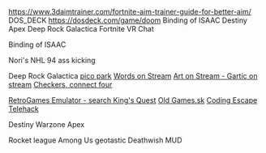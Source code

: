 https://www.3daimtrainer.com/fortnite-aim-trainer-guide-for-better-aim/
DOS_DECK https://dosdeck.com/game/doom
Binding of ISAAC
Destiny
Apex
Deep Rock Galactica
Fortnite
VR Chat

Binding of ISAAC


Nori's NHL 94 ass kicking

Deep Rock Galactica
[pico park](https://picoparkgame.com/en/)
[Words on Stream](https://wos.gg/en/)
[Art on Stream - Gartic on stream](https://gos.gg/en/)
[Checkers, connect four](https://papergames.io/en/connect)

[RetroGames Emulator - search King's Quest](https://www.retrogames.cz/)
[Old Games.sk](https://www.oldgames.sk/)
[Coding Escape](https://escape.codingame.com)
[Telehack](https://telehack.com/)

Destiny
Warzone
Apex

Rocket league
Among Us 
geotastic
Deathwish MUD
